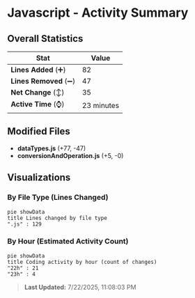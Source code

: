 # Javascript - Activity Summary 

## Overall Statistics

| Stat                   | Value                                                             |
| ---------------------- | ----------------------------------------------------------------- |
| **Lines Added** (➕)   | 82                                          |
| **Lines Removed** (➖) | 47                                        |
| **Net Change** (↕)    | 35                |
| **Active Time** (⌚)   | 23 minutes |


## Modified Files
- **dataTypes.js** (+77, -47)
- **conversionAndOperation.js** (+5, -0)

## Visualizations

### By File Type (Lines Changed)

```mermaid
pie showData
title Lines changed by file type
".js" : 129
```

### By Hour (Estimated Activity Count)

```mermaid
pie showData
title Coding activity by hour (count of changes)
"22h" : 21
"23h" : 4
```


> **Last Updated:** 7/22/2025, 11:08:03 PM